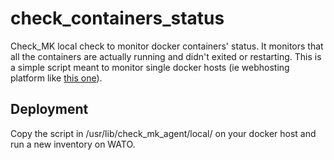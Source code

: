 # check_containers_status
Check_MK local check to monitor docker containers' status. It monitors that all the containers are actually running and didn't exited or restarting.
This is a simple script meant to monitor single docker hosts (ie webhosting platform like [this one](https://github.com/evertramos/docker-compose-letsencrypt-nginx-proxy-companion)).

## Deployment

Copy the script in /usr/lib/check_mk_agent/local/ on your docker host and run a new inventory on
WATO.
